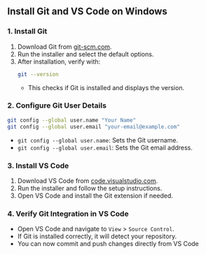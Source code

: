 ## Install Git and VS Code on Windows

### 1. Install Git
1. Download Git from [git-scm.com](https://git-scm.com/).
2. Run the installer and select the default options.
3. After installation, verify with:
   ```sh
   git --version
   ```
   - This checks if Git is installed and displays the version.

### 2. Configure Git User Details
```sh
git config --global user.name "Your Name"
git config --global user.email "your-email@example.com"
```
- `git config --global user.name`: Sets the Git username.
- `git config --global user.email`: Sets the Git email address.

### 3. Install VS Code
1. Download VS Code from [code.visualstudio.com](https://code.visualstudio.com/).
2. Run the installer and follow the setup instructions.
3. Open VS Code and install the Git extension if needed.

### 4. Verify Git Integration in VS Code
- Open VS Code and navigate to `View` > `Source Control`.
- If Git is installed correctly, it will detect your repository.
- You can now commit and push changes directly from VS Code
